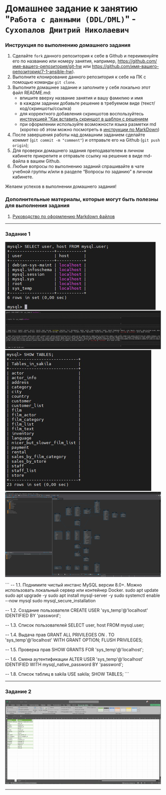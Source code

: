 # Домашнее задание к занятию "`Работа с данными (DDL/DML)`" - `Сухопалов Дмитрий Николаевич`


### Инструкция по выполнению домашнего задания

   1. Сделайте `fork` данного репозитория к себе в Github и переименуйте его по названию или номеру занятия, например, https://github.com/имя-вашего-репозитория/git-hw или  https://github.com/имя-вашего-репозитория/7-1-ansible-hw).
   2. Выполните клонирование данного репозитория к себе на ПК с помощью команды `git clone`.
   3. Выполните домашнее задание и заполните у себя локально этот файл README.md:
      - впишите вверху название занятия и вашу фамилию и имя
      - в каждом задании добавьте решение в требуемом виде (текст/код/скриншоты/ссылка)
      - для корректного добавления скриншотов воспользуйтесь [инструкцией "Как вставить скриншот в шаблон с решением](https://github.com/netology-code/sys-pattern-homework/blob/main/screen-instruction.md)
      - при оформлении используйте возможности языка разметки md (коротко об этом можно посмотреть в [инструкции  по MarkDown](https://github.com/netology-code/sys-pattern-homework/blob/main/md-instruction.md))
   4. После завершения работы над домашним заданием сделайте коммит (`git commit -m "comment"`) и отправьте его на Github (`git push origin`);
   5. Для проверки домашнего задания преподавателем в личном кабинете прикрепите и отправьте ссылку на решение в виде md-файла в вашем Github.
   6. Любые вопросы по выполнению заданий спрашивайте в чате учебной группы и/или в разделе “Вопросы по заданию” в личном кабинете.
   
Желаем успехов в выполнении домашнего задания!
   
### Дополнительные материалы, которые могут быть полезны для выполнения задания

1. [Руководство по оформлению Markdown файлов](https://gist.github.com/Jekins/2bf2d0638163f1294637#Code)

---

### Задание 1

![Команда](https://github.com/PL4NTEXZ/hw_sdn/blob/main/img/sdb-12-02/1.1.jpg)
![Команда](https://github.com/PL4NTEXZ/hw_sdn/blob/main/img/sdb-12-02/1.2.jpg)
![Команда](https://github.com/PL4NTEXZ/hw_sdn/blob/main/img/sdb-12-02/1.3.jpg)
![Диаграмма](https://github.com/PL4NTEXZ/hw_sdn/blob/main/img/sdb-12-02/1.4.jpg)

\```
-- 1.1. Поднимите чистый инстанс MySQL версии 8.0+. Можно использовать локальный сервер или контейнер Docker.
sudo apt update
sudo apt upgrade -y
sudo apt install mysql-server -y
sudo systemctl enable --now mysql
sudo mysql_secure_installation

-- 1.2. Создание пользователя
CREATE USER 'sys_temp'@'localhost' IDENTIFIED BY 'password';

-- 1.3. Список пользователей
SELECT user, host FROM mysql.user;

-- 1.4. Выдача прав
GRANT ALL PRIVILEGES ON *.* TO 'sys_temp'@'localhost' WITH GRANT OPTION;
FLUSH PRIVILEGES;

-- 1.5. Проверка прав
SHOW GRANTS FOR 'sys_temp'@'localhost';

-- 1.6. Смена аутентификации
ALTER USER 'sys_temp'@'localhost' IDENTIFIED WITH mysql_native_password BY 'password';

-- 1.8. Список таблиц в sakila
USE sakila;
SHOW TABLES;
\```

---

### Задание 2




![Таблица](https://github.com/PL4NTEXZ/hw_sdn/blob/main/img/sdb-12-02/2.1.jpg)

---

